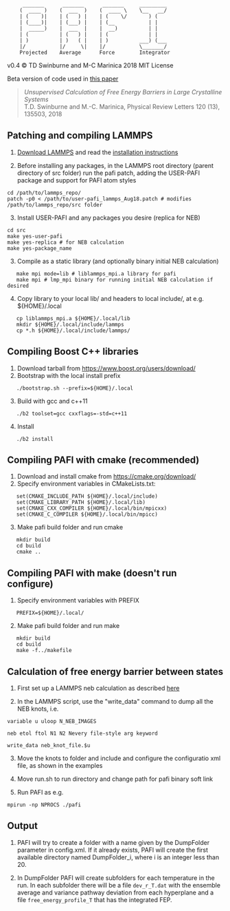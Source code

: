          _______      _______      _______     _________
        (  ____ )    (  ___  )    (  ____ \    \__   __/
        | (    )|    | (   ) |    | (    \/       ) (
        | (____)|    | (___) |    | (__           | |
        |  _____)    |  ___  |    |  __)          | |
        | (          | (   ) |    | (             | |
        | )          | )   ( |    | )          ___) (___
        |/           |/     \|    |/           \_______/
        Projected    Average      Force        Integrator


v0.4 :copyright: TD Swinburne and M-C Marinica 2018 MIT License



Beta version of code used in [this paper](https://journals.aps.org/prl/abstract/10.1103/PhysRevLett.120.135503)
> *Unsupervised Calculation of Free Energy Barriers in Large Crystalline Systems*   
> T.D. Swinburne and M.-C. Marinica, Physical Review Letters 120 (13), 135503, 2018



## Patching and compiling LAMMPS

1. [Download LAMMPS](http://lammps.sandia.gov/download.html) and read the [installation instructions](http://lammps.sandia.gov/doc/Section_start.html)

2. Before installing any packages, in the LAMMPS root directory (parent directory of src folder) run the pafi patch, adding the USER-PAFI package and support for PAFI atom styles
```
cd /path/to/lammps_repo/
patch -p0 < /path/to/user-pafi_lammps_Aug18.patch # modifies /path/to/lammps_repo/src folder
```

3. Install USER-PAFI and any packages you desire (replica for NEB)
```
cd src
make yes-user-pafi
make yes-replica # for NEB calculation
make yes-package_name
```

3. Compile as a static library (and optionally binary initial NEB calculation)
```
   make mpi mode=lib # liblammps_mpi.a library for pafi
   make mpi # lmp_mpi binary for running initial NEB calculation if desired
```
4. Copy library to your local lib/ and headers to local include/, at e.g. ${HOME}/.local
```
   cp liblammps_mpi.a ${HOME}/.local/lib
   mkdir ${HOME}/.local/include/lammps
   cp *.h ${HOME}/.local/include/lammps/
```

## Compiling Boost C++ libraries
1. Download tarball from https://www.boost.org/users/download/
2. Bootstrap with the local install prefix
```
   ./bootstrap.sh --prefix=${HOME}/.local
```
3. Build with gcc and c++11
```
   ./b2 toolset=gcc cxxflags=-std=c++11
```
4. Install
```
   ./b2 install
```

## Compiling PAFI with cmake (recommended)
1. Download and install cmake from https://cmake.org/download/
2. Specify environment variables in CMakeLists.txt:
```
   set(CMAKE_INCLUDE_PATH ${HOME}/.local/include)
   set(CMAKE_LIBRARY_PATH ${HOME}/.local/lib)
   set(CMAKE_CXX_COMPILER ${HOME}/.local/bin/mpicxx)
   set(CMAKE_C_COMPILER ${HOME}/.local/bin/mpicc)
```
3. Make pafi build folder and run cmake
```
   mkdir build
   cd build
   cmake ..
```
## Compiling PAFI with make (doesn't run configure)
1. Specify environment variables with PREFIX
```
   PREFIX=${HOME}/.local/
```
2. Make pafi build folder and run make
```
   mkdir build
   cd build
   make -f../makefile
```

## Calculation of free energy barrier between states

1. First set up a LAMMPS neb calculation as described [here](http://lammps.sandia.gov/doc/neb.html)

2. In the LAMMPS script, use the "write_data" command to dump all the NEB knots, i.e.
```
variable u uloop N_NEB_IMAGES

neb etol ftol N1 N2 Nevery file-style arg keyword

write_data neb_knot_file.$u
```
3. Move the knots to folder and include and configure the configuratio xml file, as shown in the examples

4. Move run.sh to run directory and change path for pafi binary soft link

5. Run PAFI as e.g.
```
mpirun -np NPROCS ./pafi
```
## Output

1. PAFI will try to create a folder with a name given by the DumpFolder parameter in config.xml. If it already exists, PAFI will create the first available directory named DumpFolder_i, where i is an integer less than 20.

2. In DumpFolder PAFI will create subfolders for each temperature in the run. In each subfolder there will be a file `dev_r_T.dat` with the ensemble average and variance pathway deviation from each hyperplane and a file `free_energy_profile_T` that has the integrated FEP.
